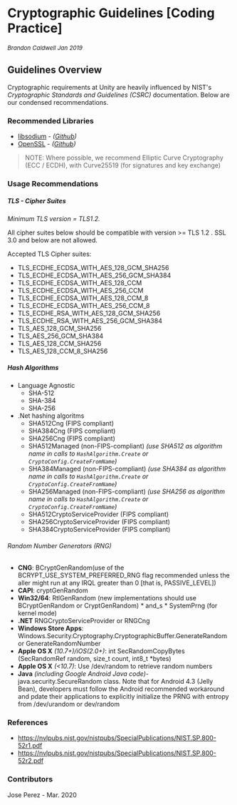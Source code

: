 # Cryptographic Guidelines [Coding Practice]
<font size="-1">*Brandon Caldwell Jan 2019*</font>

## Guidelines Overview

Cryptographic requirements at Unity are heavily influenced by NIST's *Cryptographic Standards and Guidelines (CSRC)* documentation. Below are our condensed recommendations.
### Recommended Libraries
- [libsodium](https://libsodium.org) - _([Github](https://github.com/jedisct1/libsodium))_
- [OpenSSL](https://www.openssl.org/) - _([Github](https://github.com/openssl/openssl))_

> NOTE: Where possible, we recommend Elliptic Curve Cryptography (ECC / ECDH), with Curve25519 (for signatures and key exchange)

### Usage Recommendations
##### TLS - Cipher Suites

_Minimum TLS version = TLS1.2._

All cipher suites below should be compatible with version >= TLS 1.2 . SSL 3.0 and below are not allowed. 

Accepted TLS Cipher suites:

- TLS_ECDHE_ECDSA_WITH_AES_128_GCM_SHA256
- TLS_ECDHE_ECDSA_WITH_AES_256_GCM_SHA384
- TLS_ECDHE_ECDSA_WITH_AES_128_CCM
- TLS_ECDHE_ECDSA_WITH_AES_256_CCM
- TLS_ECDHE_ECDSA_WITH_AES_128_CCM_8
- TLS_ECDHE_ECDSA_WITH_AES_256_CCM_8
- TLS_ECDHE_RSA_WITH_AES_128_GCM_SHA256
- TLS_ECDHE_RSA_WITH_AES_256_GCM_SHA384
- TLS_AES_128_GCM_SHA256
- TLS_AES_256_GCM_SHA384
- TLS_AES_128_CCM_SHA256
- TLS_AES_128_CCM_8_SHA256

##### Hash Algorithms

- Language Agnostic
  - SHA-512
  - SHA-384
  - SHA-256
- .Net hashing algoritms
  - SHA512Cng (FIPS compliant)
  - SHA384Cng (FIPS compliant)
  - SHA256Cng (FIPS compliant)
  - SHA512Managed (non-FIPS-compliant) *(use SHA512 as algorithm name in calls to `HashAlgorithm.Create` or `CryptoConfig.CreateFromName`)*
  - SHA384Managed (non-FIPS-compliant) *(use SHA384 as algorithm name in calls to `HashAlgorithm.Create` or `CryptoConfig.CreateFromName`)*
  - SHA256Managed (non-FIPS-compliant) *(use SHA256 as algorithm name in calls to `HashAlgorithm.Create` or `CryptoConfig.CreateFromName`)*
  - SHA512CryptoServiceProvider (FIPS compliant)
  - SHA256CryptoServiceProvider (FIPS compliant)
  - SHA384CryptoServiceProvider (FIPS compliant)

###### Random Number Generators (RNG)
- **CNG**: BCryptGenRandom(use of the BCRYPT_USE_SYSTEM_PREFERRED_RNG flag recommended unless the aller might run at any IRQL greater than 0 [that is, PASSIVE_LEVEL])
- **CAPI**: cryptGenRandom
- **Win32/64**: RtlGenRandom (new implementations should use BCryptGenRandom or CryptGenRandom) * and_s * SystemPrng (for kernel mode)
- **.NET** RNGCryptoServiceProvider or RNGCng
- **Windows Store Apps**: Windows.Security.Cryptography.CryptographicBuffer.GenerateRandom or GenerateRandomNumber
- **Apple OS X** _(10.7+)/iOS(2.0+)_: int SecRandomCopyBytes (SecRandomRef random, size_t count, int8_t *bytes)
- **Apple OS X** _(<10.7)_: Use /dev/random to retrieve random numbers
- **Java** _(including Google Android Java code)_- java.security.SecureRandom class. Note that for Android 4.3 (Jelly Bean), developers must follow the Android recommended workaround and pdate their applications to explicitly initialize the PRNG with entropy from /dev/urandom or dev/random

### References
- https://nvlpubs.nist.gov/nistpubs/SpecialPublications/NIST.SP.800-52r1.pdf
- https://nvlpubs.nist.gov/nistpubs/SpecialPublications/NIST.SP.800-52r2.pdf

### Contributors

Jose Perez - Mar. 2020